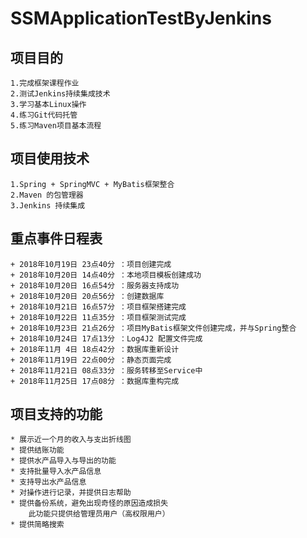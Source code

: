 # SSMApplicationTestByJenkins

## 项目目的
    1.完成框架课程作业
    2.测试Jenkins持续集成技术
    3.学习基本Linux操作
    4.练习Git代码托管
    5.练习Maven项目基本流程
    
## 项目使用技术
    1.Spring + SpringMVC + MyBatis框架整合
    2.Maven 的包管理器
    3.Jenkins 持续集成

## 重点事件日程表
    + 2018年10月19日 23点40分 ：项目创建完成
    + 2018年10月20日 14点40分 ：本地项目模板创建成功
    + 2018年10月20日 16点54分 ：服务器支持成功
    + 2018年10月20日 20点56分 ：创建数据库
    + 2018年10月21日 16点57分 ：项目框架搭建完成
    + 2018年10月22日 11点35分 ：项目框架测试完成
    + 2018年10月23日 21点26分 ：项目MyBatis框架文件创建完成，并与Spring整合
    + 2018年10月24日 17点13分 ：Log4J2 配置文件完成
    + 2018年11月 4日 18点42分 ：数据库重新设计
    + 2018年11月19日 22点00分 ：静态页面完成
    + 2018年11月21日 08点33分 ：服务转移至Service中
    + 2018年11月25日 17点08分 ：数据库重构完成

## 项目支持的功能
    * 展示近一个月的收入与支出折线图
    * 提供结账功能
    * 提供水产品导入与导出的功能
    * 支持批量导入水产品信息
    * 支持导出水产品信息
    * 对操作进行记录，并提供日志帮助
    * 提供备份系统，避免出现奇怪的原因造成损失
        此功能只提供给管理员用户（高权限用户）
    * 提供简略搜索
    